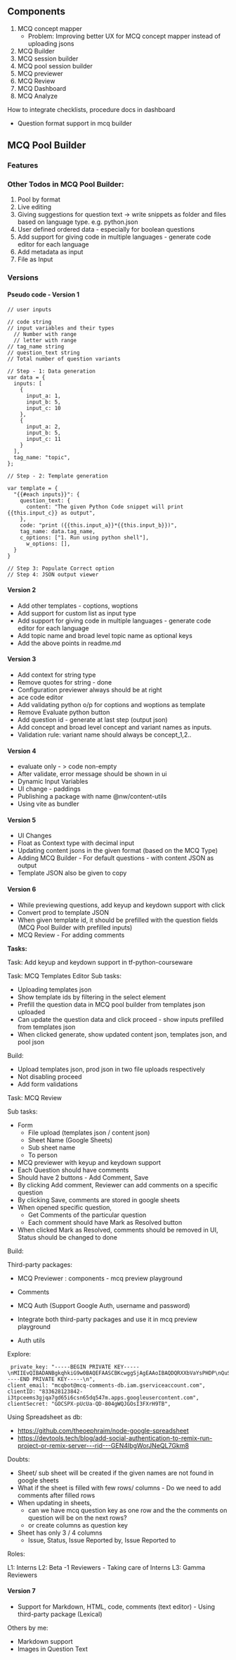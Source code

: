 ## Components

1. MCQ concept mapper
    - Problem: Improving better UX for MCQ concept mapper instead of uploading jsons
2. MCQ Builder
3. MCQ session builder
4. MCQ pool session builder
5. MCQ previewer
6. MCQ Review
7. MCQ Dashboard
8. MCQ Analyze


How to integrate checklists, procedure docs in dashboard

- Question format support in mcq builder

## MCQ Pool Builder

### Features




### Other Todos in MCQ Pool Builder:

1. Pool by format
2. Live editing
3. Giving suggestions for question text -> write snippets as folder and files based on language type. e.g. python.json
4. User defined ordered data - especially for boolean questions
5. Add support for giving code in multiple languages - generate code editor for each language
6. Add metadata as input
7. File as Input


### Versions

#### Pseudo code - Version 1


```
// user inputs

// code string
// input variables and their types
  // Number with range
  // letter with range
// tag_name string
// question_text string
// Total number of question variants

// Step - 1: Data generation 
var data = {
  inputs: [
    {
      input_a: 1,
      input_b: 5,
      input_c: 10
    },
    {
      input_a: 2,
      input_b: 5,
      input_c: 11
    }
  ],
  tag_name: "topic",
};

// Step - 2: Template generation

var template = {
  "{{#each inputs}}": {
    question_text: {
      content: "The given Python Code snippet will print {{this.input_c}} as output",
    },
    code: "print ({{this.input_a}}*{{this.input_b}})",
    tag_name: data.tag_name,
    c_options: ["1. Run using python shell"],
      w_options: [],
  }
}

// Step 3: Populate Correct option
// Step 4: JSON output viewer
```


#### Version 2

- Add other templates - coptions, woptions
- Add support for custom list as input type
- Add support for giving code in multiple languages - generate code editor for each language
- Add topic name and broad level topic name as optional keys
- Add the above points in readme.md

#### Version 3

- Add context for string type
- Remove quotes for string - done
- Configuration previewer always should be at right
- ace code editor
- Add validating python o/p for coptions and woptions as template
- Remove Evaluate python button
- Add question id - generate at last step (output json)
- Add concept and broad level concept and variant names as inputs.
- Validation rule: variant name should always be concept_1,2..


#### Version 4

- evaluate only - > code non-empty
- After validate, error message should be shown in ui
- Dynamic Input Variables
- UI change - paddings
- Publishing a package with name @nw/content-utils
- Using vite as bundler


#### Version 5

- UI Changes
- Float as Context type with decimal input
- Updating content jsons in the given format (based on the MCQ Type)
- Adding MCQ Builder - For default questions - with content JSON as output
- Template JSON also be given to copy

#### Version 6

- While previewing questions, add keyup and keydown support with click
- Convert prod to template JSON
- When given template id, it should be prefilled with the question fields (MCQ Pool Builder with prefilled inputs)
- MCQ Review - For adding comments

**Tasks:**

Task: Add keyup and keydown support in tf-python-courseware
<!-- Task: Write script to convert prod json to template json in tf-python-courseware -->

Task: MCQ Templates Editor
Sub tasks:
- Uploading templates json
- Show template ids by filtering in the select element
- Prefill the question data in MCQ pool builder from templates json uploaded
- Can update the question data and click proceed - show inputs prefilled from templates json
- When clicked generate, show updated content json, templates json, and pool json


Build:
- Upload templates json, prod json in two file uploads respectively
- Not disabling proceed
- Add form validations

Task: MCQ Review

Sub tasks:
- Form
  - File upload (templates json / content json)
  - Sheet Name (Google Sheets)
  - Sub sheet name
  - To person
- MCQ previewer with keyup and keydown support
- Each Question should have comments
- Should have 2 buttons - Add Comment, Save
- By clicking Add comment, Reviewer can add comments on a specific question
- By clicking Save, comments are stored in google sheets
- When opened specific question,
  - Get Comments of the particular question
  - Each comment should have Mark as Resolved button
- When clicked Mark as Resolved, comments should be removed in UI, Status should be changed to done

Build:

Third-party packages:

- MCQ Previewer : components - mcq preview playground
- Comments
- MCQ Auth (Support Google Auth, username and password)

- Integrate both third-party packages and use it in mcq preview playground
- Auth utils

Explore:

```
 private_key: "-----BEGIN PRIVATE KEY-----\nMIIEvQIBADANBgkqhkiG9w0BAQEFAASCBKcwggSjAgEAAoIBAQDQRXXbVaYsPHDP\nQuSpqpIVvjalNR6n/aQkupBf+IPbSDRz6ZST21ulu9kSonH6y9vWUlXc1zw+01uw\njcyeboe7yDrVE9K57rTcgw52GDNheHucj5NPaVHNaCCtD/mtvKFtZtA2N8Kd/vSZ\noC8ZKC3wLMTKffANOtuWQoEir47lxOmEtoekhhe+9ElI6e77AqtbH6bUi0YWY4La\nXYuzTSkOXolpKUb7dzZDUqGojPG3WasmhrsMP4isDm0VY3ltnNkJydwY9WGkl/yo\n5fn5v2k4wMqvgzZ2ngesy0yB4YrNQ2I2hYUfjceoSk4KjOCOR3vr4xYFPI8ZHnkD\nuXCLNrUNAgMBAAECggEAUiCB2ArPKzRuO5yiNLF5R6+pNr5ap13ig0U6N031GNxB\nKtAZ8bAXVKRddfauwXnv53SyPRJ2xENuLZHM9VCan5bWdD2L5BvYH/hiFHl4kWAE\nRnlrWm4qfrgn4nahOzxd35kiU67rRIhMBeRfjikE7GeK9lpw9ZaXDoqNB5N44uts\nFz4EuHypScqr0c3XnoIi9aS7FtzoFIQjykH5/9cB2l3gJ+yYrWDGqOYT5SAb8iXG\n0gQ82kXrNSMVm4Rtch6VJ3iGMSPJHBqQlxc2YxKW42KB7aGmtEK+tDjgh7mF1icp\noe+1zLdyVdpdKJ7I+GeYZKJ+pHFPnJTkCbmjvlNctQKBgQDprnvBXEBMiZTuVSQB\nyG9/xH/baqU55O7NL/dCmM4XdVCmaSVZLk9DbJv2LFWozZA7n13JsNbTyzbG8wFL\n+4XvYzM/cdBxmxWdGLtc27ZcjxjrzD5pOtKdwRH/KBlhsoCgNaAIELsr8jtAbwPf\n86uAm/1P0fsHUj+Lh6m5uZUnOwKBgQDkKbI7I1biQVRS6e4SPg7uSttDRSCxCMUX\n8t+671DwjsjRLmM8+uW3hmYHA64YqKDNOwgvX4/XHMarkdownNIjGpKyoZrOAq08nSSM/qM+JzV7BSx3Ak0urJk4EMJqyAdQajLAwTAA9sE0ZjC\nYKVo4SUn68eL1jnY5SDjDOW26l4UAWGAGjMDs+sCgYEA6U/CfBhaKmb8msq8egsn\n61xmjpo0DvNbNDGNXBnyMARvnnPcSZB3RRvjELrXCnIRF5jnjaKtKUnWoA9hW4Qg\nAA3djGf+ArG3DoWWZqOyo9aHuM3OpFJWkXEwjBT4vshbsnEebWCZXnGRlA269v+M\niP/M74zvpY2riB2uch/pqLE=\n-----END PRIVATE KEY-----\n",
client_email: "mcqbot@mcq-comments-db.iam.gserviceaccount.com",
clientID: "833628123842-i3tpceems3gjqa7gd65i6csn65dq547m.apps.googleusercontent.com",
clientSecret: "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",
```

Using Spreadsheet as db: 
- https://github.com/theoephraim/node-google-spreadsheet
- https://devtools.tech/blog/add-social-authentication-to-remix-run-project-or-remix-server---rid---GEN4IbgWorJNeQL7Gkm8

Doubts:

- Sheet/ sub sheet will be created if the given names are not found in google sheets
- What if the sheet is filled with few rows/ columns - Do we need to add comments after filled rows
- When updating in sheets,
  - can we have mcq question key as one row and the the comments on question will be on the next rows? 
  - or create columns as question key
- Sheet has only 3 / 4 columns
  - Issue, Status, Issue Reported by, Issue Reported to


Roles:

L1: Interns
L2: Beta -1 Reviewers - Taking care of Interns
L3: Gamma Reviewers


#### Version 7

- Support for Markdown, HTML, code, comments (text editor) - Using third-party package (Lexical)


Others by me:

- Markdown support
- Images in Question Text